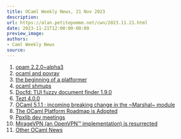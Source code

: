 ```yaml
---
title: OCaml Weekly News, 21 Nov 2023
description:
url: https://alan.petitepomme.net/cwn/2023.11.21.html
date: 2023-11-21T12:00:00-00:00
preview_image:
authors:
- Caml Weekly News
source:
---
```


<ol><li><a href="https://alan.petitepomme.net/cwn/2023.11.21.html#1">opam 2.2.0~alpha3</a></li><li><a href="https://alan.petitepomme.net/cwn/2023.11.21.html#2">ocaml and povray</a></li><li><a href="https://alan.petitepomme.net/cwn/2023.11.21.html#3">the beginning of a platformer</a></li><li><a href="https://alan.petitepomme.net/cwn/2023.11.21.html#4">ocaml shmups</a></li><li><a href="https://alan.petitepomme.net/cwn/2023.11.21.html#5">Docfd: TUI fuzzy document finder 1.9.0</a></li><li><a href="https://alan.petitepomme.net/cwn/2023.11.21.html#6">Tezt 4.0.0</a></li><li><a href="https://alan.petitepomme.net/cwn/2023.11.21.html#7">OCaml 5.1.1 : incoming breaking change in the ~Marshal~ module</a></li><li><a href="https://alan.petitepomme.net/cwn/2023.11.21.html#8">The OCaml Platform Roadmap is Adopted</a></li><li><a href="https://alan.petitepomme.net/cwn/2023.11.21.html#9">Ppxlib dev meetings</a></li><li><a href="https://alan.petitepomme.net/cwn/2023.11.21.html#10">MirageVPN (an OpenVPN&trade; implementation) is resurrected</a></li><li><a href="https://alan.petitepomme.net/cwn/2023.11.21.html#11">Other OCaml News</a></li></ol>
